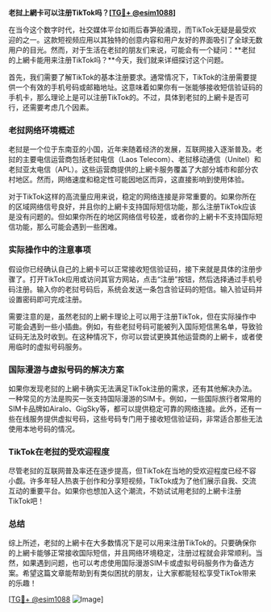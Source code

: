 **老挝上網卡可以注册TikTok吗？[[TG💪+ @esim1088](https://t.me/s/esim1088)]**

在当今这个数字时代，社交媒体平台如雨后春笋般涌现，而TikTok无疑是最受欢迎的之一。这款短视频应用以其独特的创意内容和用户友好的界面吸引了全球无数用户的目光。然而，对于生活在老挝的朋友们来说，可能会有一个疑问：**老挝的上網卡能用来注册TikTok吗？**今天，我们就来详细探讨这个问题。

首先，我们需要了解TikTok的基本注册要求。通常情况下，TikTok的注册需要提供一个有效的手机号码或邮箱地址。这意味着如果你有一张能够接收短信验证码的手机卡，那么理论上是可以注册TikTok的。不过，具体到老挝的上網卡是否可行，还需要考虑几个因素。

### 老挝网络环境概述

老挝是一个位于东南亚的小国，近年来随着经济的发展，互联网接入逐渐普及。老挝的主要电信运营商包括老挝电信（Laos Telecom）、老挝移动通信（Unitel）和老挝亚太电信（APL）。这些运营商提供的上網卡服务覆盖了大部分城市和部分农村地区。然而，网络速度和稳定性可能因地区而异，这直接影响到使用体验。

对于TikTok这样的高流量应用来说，稳定的网络连接是非常重要的。如果你所在的区域网络信号良好，并且你的上網卡支持国际短信功能，那么注册TikTok应该是没有问题的。但如果你所在的地区网络信号较差，或者你的上網卡不支持国际短信功能，那么可能会遇到一些困难。

### 实际操作中的注意事项

假设你已经确认自己的上網卡可以正常接收短信验证码，接下来就是具体的注册步骤了。打开TikTok应用或访问其官方网站，点击“注册”按钮，然后选择通过手机号码注册。输入你的老挝号码后，系统会发送一条包含验证码的短信。输入验证码并设置密码即可完成注册。

需要注意的是，虽然老挝的上網卡理论上可以用于注册TikTok，但在实际操作中可能会遇到一些小插曲。例如，有些老挝号码可能被列入国际短信黑名单，导致验证码无法及时收到。在这种情况下，你可以尝试更换其他运营商的上網卡，或者使用临时的虚拟号码服务。

### 国际漫游与虚拟号码的解决方案

如果你发现老挝的上網卡确实无法满足TikTok注册的需求，还有其他解决办法。一种常见的方法是购买一张支持国际漫游的SIM卡。例如，一些国际旅行者常用的SIM卡品牌如Airalo、GigSky等，都可以提供稳定可靠的网络连接。此外，还有一些在线服务提供虚拟号码，这些号码专门用于接收短信验证码，非常适合那些无法使用本地号码的情况。

### TikTok在老挝的受欢迎程度

尽管老挝的互联网普及率还在逐步提高，但TikTok在当地的受欢迎程度已经不容小觑。许多年轻人热衷于创作和分享短视频，TikTok成为了他们展示自我、交流互动的重要平台。如果你也想加入这个潮流，不妨试试用老挝的上網卡注册TikTok吧！

### 总结

综上所述，老挝的上網卡在大多数情况下是可以用来注册TikTok的。只要确保你的上網卡能够正常接收国际短信，并且网络环境稳定，注册过程就会非常顺利。当然，如果遇到问题，也可以考虑使用国际漫游SIM卡或虚拟号码服务作为备选方案。希望这篇文章能帮助到有类似困扰的朋友，让大家都能轻松享受TikTok带来的乐趣！

[[TG💪+ @esim1088](https://t.me/s/esim1088) ![Image](https://i.postimg.cc/4NQfJmqS/Snipaste-2025-05-13-00-14-12.png)]
